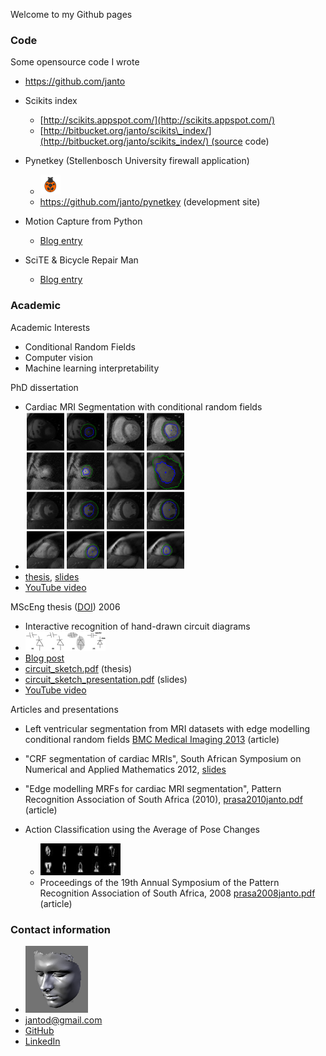 Welcome to my Github pages

### Code

Some opensource code I wrote  

* https://github.com/janto

* Scikits index
  * [http://scikits.appspot.com/](http://scikits.appspot.com/)
  * [http://bitbucket.org/janto/scikits\_index/](http://bitbucket.org/janto/scikits_index/) (source code)

* Pynetkey (Stellenbosch University firewall application)
  * <img src="files/pynetkey-main.png" width=32 />
  * https://github.com/janto/pynetkey (development site)

* Motion Capture from Python
  * [Blog entry](http://janto.blogspot.com/2006/01/motion-capture-in-python.html)

* SciTE & Bicycle Repair Man
  * [Blog entry](http://janto.blogspot.com/2006/02/scite-bicycle-repair-man.html)

### Academic

Academic Interests  
* Conditional Random Fields
* Computer vision
* Machine learning interpretability

PhD dissertation
  * Cardiac MRI Segmentation with conditional random fields
  * <img src="files/montage.png" width=256 />
  * [thesis](files/dreijer_cardiac_2013.pdf), [slides](files/dreijer_presentation_2013.pdf)
  * [YouTube video](http://youtu.be/lGMUpP6EEzI)


MScEng thesis ([DOI](http://hdl.handle.net/10019.1/2477)) 2006
  * Interactive recognition of hand-drawn circuit diagrams
  * ![](files/circuit_sketch.png)
  * [Blog post](http://janto.blogspot.com/2006/12/interactive-recognition-of-hand-drawn.html)
  * [circuit\_sketch.pdf](files/circuit_sketch.pdf) (thesis)
  * [circuit\_sketch\_presentation.pdf](files/circuit_sketch_presentation.pdf) (slides)
  * [YouTube video](http://youtu.be/6kh2DWtAHBQ)


Articles and presentations
  * Left ventricular segmentation from MRI datasets with edge modelling conditional random fields [BMC Medical Imaging 2013](http://www.biomedcentral.com/1471-2342/13/24/) (article)
  * "CRF segmentation of cardiac MRIs", South African Symposium on Numerical and Applied Mathematics 2012, [slides](files/sanum2012janto.pdf)
  * "Edge modelling MRFs for cardiac MRI segmentation", Pattern Recognition Association of South Africa (2010), [prasa2010janto.pdf](files/prasa2010janto.pdf) (article)

* Action Classification using the Average of Pose Changes
  * ![](files/average_pose_change.png)
  * Proceedings of the 19th Annual Symposium of the Pattern Recognition Association of South Africa, 2008 [prasa2008janto.pdf](files/prasa2008janto.pdf) (article)


### Contact information
* ![](files/janto_face_small.png)
* [jantod@gmail.com](mailto:jantod@gmail.com)
* [GitHub](https://github.com/janto)
* [LinkedIn](http://www.linkedin.com/in/janto)
